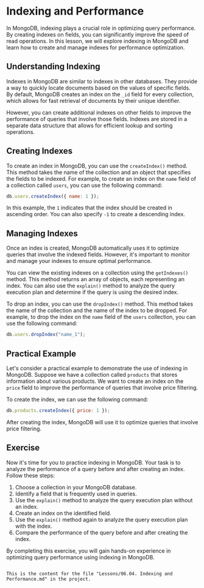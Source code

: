 # Indexing and Performance

In MongoDB, indexing plays a crucial role in optimizing query performance. By creating indexes on fields, you can significantly improve the speed of read operations. In this lesson, we will explore indexing in MongoDB and learn how to create and manage indexes for performance optimization.

## Understanding Indexing

Indexes in MongoDB are similar to indexes in other databases. They provide a way to quickly locate documents based on the values of specific fields. By default, MongoDB creates an index on the `_id` field for every collection, which allows for fast retrieval of documents by their unique identifier.

However, you can create additional indexes on other fields to improve the performance of queries that involve those fields. Indexes are stored in a separate data structure that allows for efficient lookup and sorting operations.

## Creating Indexes

To create an index in MongoDB, you can use the `createIndex()` method. This method takes the name of the collection and an object that specifies the fields to be indexed. For example, to create an index on the `name` field of a collection called `users`, you can use the following command:

```javascript
db.users.createIndex({ name: 1 });
```

In this example, the `1` indicates that the index should be created in ascending order. You can also specify `-1` to create a descending index.

## Managing Indexes

Once an index is created, MongoDB automatically uses it to optimize queries that involve the indexed fields. However, it's important to monitor and manage your indexes to ensure optimal performance.

You can view the existing indexes on a collection using the `getIndexes()` method. This method returns an array of objects, each representing an index. You can also use the `explain()` method to analyze the query execution plan and determine if the query is using the desired index.

To drop an index, you can use the `dropIndex()` method. This method takes the name of the collection and the name of the index to be dropped. For example, to drop the index on the `name` field of the `users` collection, you can use the following command:

```javascript
db.users.dropIndex("name_1");
```

## Practical Example

Let's consider a practical example to demonstrate the use of indexing in MongoDB. Suppose we have a collection called `products` that stores information about various products. We want to create an index on the `price` field to improve the performance of queries that involve price filtering.

To create the index, we can use the following command:

```javascript
db.products.createIndex({ price: 1 });
```

After creating the index, MongoDB will use it to optimize queries that involve price filtering.

## Exercise

Now it's time for you to practice indexing in MongoDB. Your task is to analyze the performance of a query before and after creating an index. Follow these steps:

1. Choose a collection in your MongoDB database.
2. Identify a field that is frequently used in queries.
3. Use the `explain()` method to analyze the query execution plan without an index.
4. Create an index on the identified field.
5. Use the `explain()` method again to analyze the query execution plan with the index.
6. Compare the performance of the query before and after creating the index.

By completing this exercise, you will gain hands-on experience in optimizing query performance using indexing in MongoDB.

```

This is the content for the file "Lessons/06.04. Indexing and Performance.md" in the project.